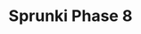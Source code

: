 ---
slug: sprunki-phase-8-1780
title: Sprunki Phase 8
description: "Sprunki Phase 8 is an exciting online game. Play for free directly in your browser!"
icon: /images/popular_mods/Sprunki Phase 8.png
url: https://wowtbc.net/sprunkin/phase8/index.html
previewImage: /images/popular_mods/Sprunki Phase 8.png
type: popular mods

# SEO配置
seo:
  title: "Sprunki Phase 8 - Play Free Online Game | Fun Browser Games"
  description: "Sprunki Phase 8 - Play this fun online game for free in your browser. No download required!"
  ogImage: "/images/popular_mods/Sprunki Phase 8.png"
  keywords: "sprunki-phase-8-1780, online game, browser game, free game, popular mods game, play online"

videoUrls:
  - https://www.youtube.com/embed/example1
  - https://www.youtube.com/embed/example2

whyPlay:
  title: "Why Play Sprunki Phase 8?"
  items:
    - "Immersive Gameplay: Sprunki Phase 8 offers an engaging and immersive gaming experience that will keep you entertained for hours"
    - "Challenging Levels: Test your skills with increasingly difficult challenges and obstacles"
    - "Beautiful Graphics: Enjoy stunning visuals and smooth animations that bring the game world to life"
    - "Regular Updates: New content and features are added regularly to keep the game fresh and exciting"
    - "Free to Play: Experience all the fun without spending a penny"
    - "Community Features: Connect with other players, share strategies, and compete for high scores"
    - "Cross-Platform: Play on any device with a web browser, no downloads required"

features:
  title: "Key Features of Sprunki Phase 8"
  image: "/images/popular_mods/Sprunki Phase 8.png"
  items:
    - "Intuitive Controls: Easy to learn controls make Sprunki Phase 8 accessible for players of all skill levels"
    - "Multiple Game Modes: Enjoy various gameplay options that provide different challenges and experiences"
    - "Character Customization: Personalize your gaming experience with unique characters and items"
    - "Achievement System: Complete special tasks to earn rewards and recognition"
    - "Leaderboards: Compete with players worldwide and see who can achieve the highest scores"

characteristics:
  title: "Game Characteristics"
  image: "/images/popular_mods/Sprunki Phase 8.png"
  items:
    - "Genre: Popular mods game with elements of strategy and skill"
    - "Difficulty: Suitable for both casual gamers and those seeking a challenge"
    - "Play Time: Quick sessions or extended gameplay, depending on your preference"
    - "Art Style: Vibrant and engaging visuals that enhance the gaming experience"
    - "Sound Design: Immersive audio that complements the gameplay perfectly"

info: "Sprunki Phase 8 is an exciting online game that offers players a unique and engaging gaming experience. With its intuitive controls, stunning visuals, and challenging gameplay, Sprunki Phase 8 provides hours of entertainment for players of all ages and skill levels. Whether you're looking for a quick gaming session during a break or an extended play session, Sprunki Phase 8 delivers an immersive experience that will keep you coming back for more. The game features multiple levels of increasing difficulty, ensuring that players are constantly challenged as they progress. With regular updates adding new content and features, Sprunki Phase 8 remains fresh and exciting, providing endless entertainment options for its growing community of players."

howToPlayIntro: "Welcome to Sprunki Phase 8! This guide will walk you through the basics and help you master the game. Whether you're a beginner or looking to improve your skills, these tips and instructions will enhance your gaming experience."

howToPlaySteps:
  - title: "Getting Started"
    description: "Begin your Sprunki Phase 8 adventure by familiarizing yourself with the controls. Use your keyboard or mouse to navigate through the game interface. The tutorial will guide you through the basic mechanics and help you understand the objectives."
  - title: "Understanding the Objectives"
    description: "In Sprunki Phase 8, your main goal is to progress through levels by completing specific objectives. Each level presents unique challenges that require different strategies and approaches."
  - title: "Mastering the Controls"
    description: "Practice using the controls to improve your precision and reaction time. Sprunki Phase 8 requires quick reflexes and strategic thinking to overcome obstacles and defeat opponents."
  - title: "Utilizing Power-ups"
    description: "Collect power-ups throughout the game to enhance your abilities and overcome difficult challenges. Each power-up offers unique advantages that can be crucial for success."
  - title: "Developing Strategies"
    description: "As you progress in Sprunki Phase 8, develop effective strategies for different scenarios. Analyze patterns, anticipate challenges, and adapt your approach to maximize your performance."

faq:
  title: "Frequently Asked Questions about Sprunki Phase 8"
  items:
    - question: "Is Sprunki Phase 8 free to play?"
      answer: "Yes, Sprunki Phase 8 is completely free to play directly in your web browser. No downloads or purchases are required to enjoy the full game experience."
    - question: "Can I play Sprunki Phase 8 on mobile devices?"
      answer: "Yes, Sprunki Phase 8 is optimized for both desktop and mobile play. You can enjoy the game on any device with a web browser and internet connection."
    - question: "Are there any in-game purchases?"
      answer: "While Sprunki Phase 8 is free to play, there may be optional in-game purchases available for cosmetic items or additional features that don't affect core gameplay."
    - question: "How often is Sprunki Phase 8 updated?"
      answer: "The developers regularly update Sprunki Phase 8 with new content, features, and improvements based on player feedback and game performance."
    - question: "Can I play Sprunki Phase 8 offline?"
      answer: "Currently, Sprunki Phase 8 requires an internet connection to play as it's a browser-based online game."
    - question: "Is Sprunki Phase 8 suitable for children?"
      answer: "Yes, Sprunki Phase 8 is designed to be family-friendly and suitable for players of all ages."
    - question: "How do I report bugs or issues?"
      answer: "If you encounter any problems while playing Sprunki Phase 8, you can report them through the game's support page or contact the developers directly through their website."
    - question: "Still Have Questions?"
      answer: "If you have additional questions about Sprunki Phase 8 that aren't covered in this FAQ, please visit our support center or contact our customer service team for assistance."
---